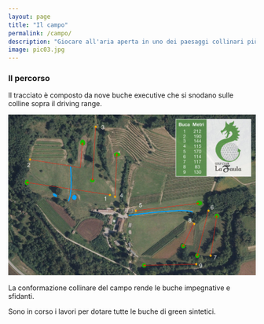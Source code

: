 ```yaml
---
layout: page
title: "Il campo"
permalink: /campo/
description: "Giocare all'aria aperta in uno dei paesaggi collinari più incantevoli del Friuli"
image: pic03.jpg
---
```


### Il percorso
Il tracciato è composto da nove buche executive che si snodano sulle colline sopra il driving range.

![Percorso faula](/assets/images/percorso.jpg)

La conformazione collinare del campo rende le buche impegnative e sfidanti.

Sono in corso i lavori per dotare tutte le buche di green sintetici.


